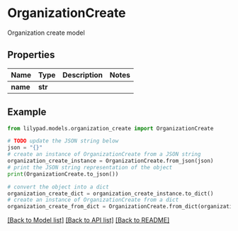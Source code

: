 # OrganizationCreate

Organization create model

## Properties

Name | Type | Description | Notes
------------ | ------------- | ------------- | -------------
**name** | **str** |  | 

## Example

```python
from lilypad.models.organization_create import OrganizationCreate

# TODO update the JSON string below
json = "{}"
# create an instance of OrganizationCreate from a JSON string
organization_create_instance = OrganizationCreate.from_json(json)
# print the JSON string representation of the object
print(OrganizationCreate.to_json())

# convert the object into a dict
organization_create_dict = organization_create_instance.to_dict()
# create an instance of OrganizationCreate from a dict
organization_create_from_dict = OrganizationCreate.from_dict(organization_create_dict)
```
[[Back to Model list]](../README.md#documentation-for-models) [[Back to API list]](../README.md#documentation-for-api-endpoints) [[Back to README]](../README.md)


